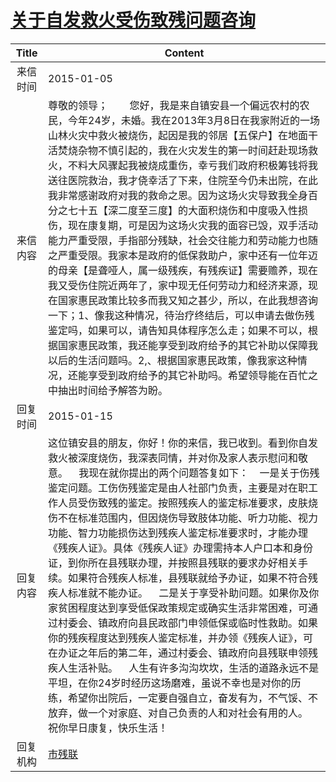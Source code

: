 # <a href="http://www.shangluo.gov.cn/zmhd/ldxxxx.jsp?urltype=leadermail.LeaderMailContentUrl&wbtreeid=1112&leadermailid=2888">关于自发救火受伤致残问题咨询</a>
| Title |                                                                                                                                                                                                                                                                         Content                                                                                                                                                                                                                                                                          |
|:-----:|----------------------------------------------------------------------------------------------------------------------------------------------------------------------------------------------------------------------------------------------------------------------------------------------------------------------------------------------------------------------------------------------------------------------------------------------------------------------------------------------------------------------------------------------------------|
| 来信时间  | 2015-01-05                                                                                                                                                                                                                                                                                                                                                                                                                                                                                                                                               |
| 来信内容  | 尊敬的领导；        您好，我是来自镇安县一个偏远农村的农民，今年24岁，未婚。我在2013年3月8日在我家附近的一场山林火灾中救火被烧伤，起因是我的邻居【五保户】在地面干活焚烧杂物不慎引起的，我在火灾发生的第一时间赶赴现场救火，不料大风骤起我被烧成重伤，幸亏我们政府积极筹钱将我送往医院救治，我才侥幸活了下来，住院至今仍未出院，在此我非常感谢政府对我的救命之恩。因为这场火灾导致我全身百分之七十五【深二度至三度】的大面积烧伤和中度吸入性损伤，现在康复期，可是因为这场火灾我的面容已毁，双手活动能力严重受限，手指部分残缺，社会交往能力和劳动能力也随之严重受限。我家本是政府的低保救助户，家中还有一位年迈的母亲【是聋哑人，属一级残疾，有残疾证】需要赡养，现在我又受伤住院近两年了，家中现无任何劳动力和经济来源，现在国家惠民政策比较多而我又知之甚少，所以，在此我想咨询一下；1、像我这种情况，待治疗终结后，可以申请去做伤残鉴定吗，如果可以，请告知具体程序怎么走；如果不可以，根据国家惠民政策，我还能享受到政府给予的其它补助以保障我以后的生活问题吗。2,、根据国家惠民政策，像我家这种情况，还能享受到政府给予的其它补助吗。希望领导能在百忙之中抽出时间给予解答为盼。     |
| 回复时间  | 2015-01-15                                                                                                                                                                                                                                                                                                                                                                                                                                                                                                                                               |
| 回复内容  | 这位镇安县的朋友，你好！你的来信，我已收到。看到你自发救火被深度烧伤，我深表同情，并对你及家人表示慰问和敬意。    我现在就你提出的两个问题答复如下：    一是关于伤残鉴定问题。工伤伤残鉴定是由人社部门负责，主要是对在职工作人员受伤致残的鉴定。按照残疾人的鉴定标准要求，皮肤烧伤不在标准范围内，但因烧伤导致肢体功能、听力功能、视力功能、智力功能损伤达到残疾人鉴定标准要求时，才能办理《残疾人证》。具体《残疾人证》办理需持本人户口本和身份证，到你所在县残联办理，并按照县残联的要求办好相关手续。如果符合残疾人标准，县残联就给予办证，如果不符合残疾人标准就不能办证。    二是关于享受补助问题。如果你及你家贫困程度达到享受低保政策规定或确实生活非常困难，可通过村委会、镇政府向县民政部门申领低保或临时性救助。如果你的残疾程度达到残疾人鉴定标准，并办领《残疾人证》，可在办证之年后的第二年，通过村委会、镇政府向县残联申领残疾人生活补贴。    人生有许多沟沟坎坎，生活的道路永远不是平坦，在你24岁时经历这场磨难，虽说不幸也是对你的历练，希望你出院后，一定要自强自立，奋发有为，不气馁、不放弃，做一个对家庭、对自己负责的人和对社会有用的人。    祝你早日康复，快乐生活！ |
| 回复机构  | <a href="../../categories/agencies/市残联.md">市残联</a>                                                                                                                                                                                                                                                                                                                                                                                                                                                                                                         |